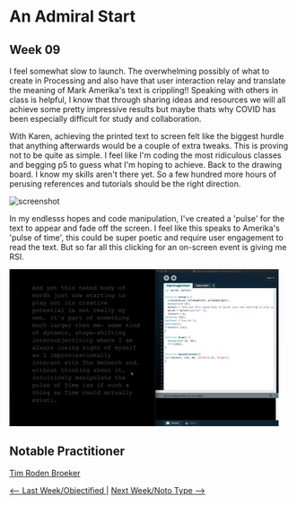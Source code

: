 # An Admiral Start
## Week 09

I feel somewhat slow to launch. The overwhelming possibly of what to create in Processing and also have that user interaction relay and translate the meaning of Mark Amerika's text is crippling!! Speaking with others in class is helpful, I know that through sharing ideas and resources we will all achieve some pretty impressive results but maybe thats why COVID has been especially difficult for study and collaboration.

With Karen, achieving the printed text to screen felt like the biggest hurdle that anything afterwards would be a couple of extra tweaks. This is proving not to be quite as simple. I feel like I'm coding the most ridiculous classes and begging p5 to guess what I'm hoping to achieve. Back to the drawing board. I know my skills aren't there yet. So a few hundred more hours of perusing references and tutorials should be the right direction. 


![screenshot](majortest.jpg)

In my endlesss hopes and code manipulation, I've created a 'pulse' for the text to appear and fade off the screen. I feel like this speaks to Amerika's 'pulse of time', this could be super poetic and require user engagement to read the text. But so far all this clicking for an on-screen event is giving me RSI. 

![](heartbeat.gif)

## Notable Practitioner
[Tim Roden Broeker](https://timrodenbroeker.de)

<a href='https://bridieotoole.github.io/codewords/week_08/'> <-- Last Week/Objectified </a> | <a href='https://bridieotoole.github.io/codewords/week_10/'> Next Week/Noto Type --> </a>
